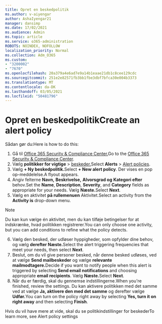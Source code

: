 ```yaml
---
title: Opret en beskedpolitik
ms.author: v-aiyengar
author: AshaIyengar21
manager: dansimp
ms.date: 17/02/2021
ms.audience: Admin
ms.topic: article
ms.service: o365-administration
ROBOTS: NOINDEX, NOFOLLOW
localization_priority: Normal
ms.collection: Adm_O365
ms.custom:
- "3200002"
- "7670"
ms.openlocfilehash: 20a379a4e6ad7e9a14b1eaae21db1c8cee129cdc
ms.sourcegitcommit: 251e2e82571fb3bb1fbe3dbf7bfca30e004b3373
ms.translationtype: MT
ms.contentlocale: da-DK
ms.lasthandoff: 03/05/2021
ms.locfileid: "50481796"
---
```

# <a name="create-an-alert-policy"></a><span data-ttu-id="7f37d-102">Opret en beskedpolitik</span><span class="sxs-lookup"><span data-stu-id="7f37d-102">Create an alert policy</span></span>

<span data-ttu-id="7f37d-103">Sådan gør du:</span><span class="sxs-lookup"><span data-stu-id="7f37d-103">Here is how to do this:</span></span>

1. <span data-ttu-id="7f37d-104">Gå til [Office 365 Security & Compliance Center.](https://go.microsoft.com/fwlink/p/?linkid=2077143)</span><span class="sxs-lookup"><span data-stu-id="7f37d-104">Go to the [Office 365 Security & Compliance Center](https://go.microsoft.com/fwlink/p/?linkid=2077143).</span></span>
1. <span data-ttu-id="7f37d-105">Vælg **politikker for vigtige**  >  [beskeder.](https://go.microsoft.com/fwlink/?linkid=2103208)</span><span class="sxs-lookup"><span data-stu-id="7f37d-105">Select **Alerts** > [Alert policies](https://go.microsoft.com/fwlink/?linkid=2103208).</span></span>
1. <span data-ttu-id="7f37d-106">Vælg **+ Ny beskedpolitik.**</span><span class="sxs-lookup"><span data-stu-id="7f37d-106">Select **+ New alert policy**.</span></span> <span data-ttu-id="7f37d-107">Der vises en pop op-meddelelse.</span><span class="sxs-lookup"><span data-stu-id="7f37d-107">A flyout appears.</span></span>
1. <span data-ttu-id="7f37d-108">Angiv felterne **Navn,** **Beskrivelse,** **Alvorsgrad og** **Kategori efter** behov.</span><span class="sxs-lookup"><span data-stu-id="7f37d-108">Set the **Name**, **Description**, **Severity**, and **Category** fields as appropriate for your needs.</span></span> <span data-ttu-id="7f37d-109">Vælg **Næste.**</span><span class="sxs-lookup"><span data-stu-id="7f37d-109">Select **Next**.</span></span>
1. <span data-ttu-id="7f37d-110">Vælg en aktivitet **på rullemenuen** Aktivitet.</span><span class="sxs-lookup"><span data-stu-id="7f37d-110">Select an activity from the **Activity is** drop-down menu.</span></span>
> [!NOTE]
>  <span data-ttu-id="7f37d-111">Du kan kun vælge én aktivitet, men du kan tilføje betingelser for at indskrænke, hvad politikken registrerer.</span><span class="sxs-lookup"><span data-stu-id="7f37d-111">You can only choose one activity, but you can add conditions to refine what the policy detects.</span></span>
6. <span data-ttu-id="7f37d-112">Vælg den besked, der udløser hyppigheder, som opfylder dine behov, og vælg **derefter Næste.**</span><span class="sxs-lookup"><span data-stu-id="7f37d-112">Select the alert triggering frequencies that meet your needs, then select **Next**.</span></span>
7. <span data-ttu-id="7f37d-113">Beslut, om du vil give personer besked, når denne besked udløses, ved at vælge **Send mailbeskeder** og vælge **relevante mailmodtagere.**</span><span class="sxs-lookup"><span data-stu-id="7f37d-113">Decide if you want to notify people when this alert is triggered by selecting **Send email notifications** and choosing appropriate **email recipients**.</span></span> <span data-ttu-id="7f37d-114">Vælg **Næste.**</span><span class="sxs-lookup"><span data-stu-id="7f37d-114">Select **Next**.</span></span>
8. <span data-ttu-id="7f37d-115">Når du er færdig, skal du gennemse indstillingerne.</span><span class="sxs-lookup"><span data-stu-id="7f37d-115">When you're finished, review the settings.</span></span> <span data-ttu-id="7f37d-116">Du kan aktivere politikken med det samme ved at vælge **Ja, aktivere den med det samme** og derefter vælge **Udfør.**</span><span class="sxs-lookup"><span data-stu-id="7f37d-116">You can turn on the policy right away by selecting **Yes, turn it on right away** and then selecting **Finish**.</span></span>

<span data-ttu-id="7f37d-117">Hvis du vil have mere at vide, skal du se politikindstillinger for beskeder</span><span class="sxs-lookup"><span data-stu-id="7f37d-117">To learn more, see Alert policy settings</span></span>

